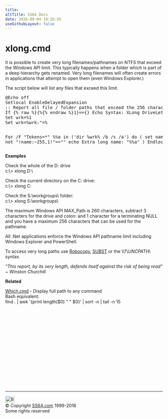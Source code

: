 ```yaml
---
title:
altTitle: SS64 Docs
date: 2016-09-04 19:26:55
useGithubLayout: false
---
```

<!-- #BeginLibraryItem "/Library/head_ntsyntax.lbi" --><!-- #EndLibraryItem --><h1>xlong.cmd</h1>
<p>It is possible to create very long filenames/pathnames on NTFS that exceed the Windows API  limit. This typically happens when a folder which is part of a deep hierarchy gets renamed. Very long filenames will often create errors in  applications that attempt to open them (even Windows Explorer.)</p>
<p> The script below will list any files that exceed this limit. </p>
<pre>@Echo off
Setlocal EnableDelayedExpansion
:: Report all file / folder paths that exceed the 256 character limit
If {% raw %}{%{% endraw %}1}=={} Echo Syntax: XLong DriveLetter&amp;goto :EOF
Set wrk=%1
Set wrk=%wrk:"=%

For /F "Tokens=*" %%a in ('dir %wrk% /b /s /a') do (
 set name=%%a
 if not "!name:~255,1!"=="" echo Extra long name: "%%a"
)
Endlocal</pre>
<p><b>Examples</b>
</p><p>Check the whole of the D: drive<span class="code"><br>
c:\&gt; xlong D:\</span>
</p><p>Check the current directory on the C: drive<span class="code">:<br>
c:\&gt; xlong C:</span>
</p><p>Check the S:\workgroups\ folder:<span class="code"><br>
c:\&gt; xlong S:\workgroups\
</span>
</p><p>The maximum Windows API MAX_Path is <span class="code">260</span> characters, subtract <span class="code">3</span> characters for the drive and colon: and <span class="code">1</span> character for a terminating NULL and you have a maximum <span class="code">256</span> characters that can be used for the pathname.

</p><p>All .Net applications enforce the Windows API pathname limit including Windows Explorer and PowerShell. 
</p><p>To access very long paths use <a href="robocopy.html">Robocopy</a>, <a href="subst.html">SUBST</a> or the<span class="code"> \\?\<i>UNCPATH</i>\ </span>syntax.
</p><p class="quote"><i>“This report, by its very length, defends itself against the risk of being read” ~ Winston Churchill</i></p>
<p><b>Related</b></p><p><a href="syntax-which.html">Which.cmd</a> - Display full path to any command<br>
Bash equivalent:<br>
<span class="code">find . | awk '{print length($0) " " $0}' | sort -n | tail -n 15 </span>
<!-- #BeginLibraryItem "/Library/foot_nt.lbi" --></p><p>
<!-- windows300 -->
<ins class="adsbygoogle" style="display:inline-block;width:300px;height:250px" data-ad-client="ca-pub-6140977852749469" data-ad-slot="7649547908"></ins>
<script>
(adsbygoogle = window.adsbygoogle || []).push({});
</script></p>
<hr>
<div id="bl" class="footer"><a href="syntax-xlong.html#"><img src="../images/top.png" width="30" height="22" alt="Back to the Top"></a></div>
<div id="br" class="footer, tagline">© Copyright <a href="http://ss64.com/">SS64.com</a> 1999-2016<br>
Some rights reserved</div><!-- #EndLibraryItem -->

